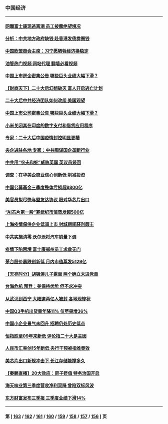 ### 中国经济
---
#### [网曝富士康现逃离潮 员工披露绝望境况](../../pages/ncid283/n13855878.md?10310845) 
#### [分析：中共地方政府缺钱 赴香港发债劵圈钱](../../pages/ncid283/n13855612.md?10310845) 
#### [中国欧盟商会主席：习宁愿牺牲经济换稳定](../../pages/ncid283/n13855497.md?10310845) 
#### [油管热门视频 网站代理 翻墙必看视频](http://132.145.103.77:81/youtube.html?10310845)
#### [中国上市房企密集公告 哪些巨头业绩大幅下滑？](../../pages/ncid283/n13855504.md?10310845) 
#### [【财商天下】二十大后幻想破灭 富人开启逃亡计划](../../pages/ncid283/n13854942.md?10310845) 
#### [二十大后中共经济团队如何改组 美国观望](../../pages/ncid283/n13854967.md?10310845) 
#### [中国上市公司密集公告 哪些巨头业绩大幅下滑？](../../pages/ncid283/n13854949.md?10310845) 
#### [小米关闭其在印度的数字支付和借贷应用程序](../../pages/ncid283/n13854939.md?10310845) 
#### [专家：二十大后中国疫情封控明显更糟](../../pages/ncid283/n13854904.md?10310845) 
#### [央企进驻各地 专家：中共图谋国企垄断行业](../../pages/ncid283/n13854554.md?10310845) 
#### [中共用“农夫和蛇”威胁英国 英议员怒回](../../pages/ncid283/n13854850.md?10310845) 
#### [调查：在华美企商业信心创新低 削减投资](../../pages/ncid283/n13854463.md?10310845) 
#### [中国公募基金三季度整体亏损超8800亿](../../pages/ncid283/n13854255.md?10310845) 
#### [美官员拟尽快与盟友达协议 限对华芯片出口](../../pages/ncid283/n13854250.md?10310845) 
#### [“AI芯片第一股”寒武纪市值蒸发超500亿](../../pages/ncid283/n13854246.md?10310845) 
#### [上海疫情保供企业低调上市 封城期间获利颇丰](../../pages/ncid283/n13854232.md?10310845) 
#### [中共实施清零 沃尔沃将汽车销量下调](../../pages/ncid283/n13854166.md?10310845) 
#### [疫情下陷困境 富士康郑州员工求救无门](../../pages/ncid283/n13854156.md?10310845) 
#### [茅台股价暴跌创新低 月内市值蒸发5129亿](../../pages/ncid283/n13854164.md?10310845) 
#### [【天亮时分】胡锦涛儿子露面 两个确立未进党章](../../pages/ncid283/n13854056.md?10310845) 
#### [台海危机 拜登：美保持优势 但不求冲突](../../pages/ncid283/n13854087.md?10310845) 
#### [从武汉到西宁 大陆逾两亿人被封 各地现惨状](../../pages/ncid283/n13853937.md?10310845) 
#### [中国Q3手机出货量年降11% 仅苹果增36%](../../pages/ncid283/n13853847.md?10310845) 
#### [中国小企业景气未回升 招聘仍处历史低点](../../pages/ncid283/n13853802.md?10310845) 
#### [恒指跌至09年来新低 评论指二十大是主因](../../pages/ncid283/n13853778.md?10310845) 
#### [人民币汇率创15年新低 央行干预被指难奏效](../../pages/ncid283/n13853747.md?10310845) 
#### [美芯片出口新规冲击下 长江存储能撑多久](../../pages/ncid283/n13853534.md?10310845) 
#### [【秦鹏直播】20大效应：房子贬值 特务治国开启](../../pages/ncid283/n13853290.md?10310845) 
#### [海天味业第三季度营收净利双降 曾陷双标风波](../../pages/ncid283/n13853505.md?10310845) 
#### [东方财富发布三季报 三季度业绩下滑14%](../../pages/ncid283/n13853482.md?10310845) 

---
#### 第 [ [163](./163.md?10310845) / [162](./162.md?10310845) / [161](./161.md?10310845) / [160](./160.md?10310845) / [159](./159.md?10310845) / [158](./158.md?10310845) / [157](./157.md?10310845) / [156](./156.md?10310845) ] 页
